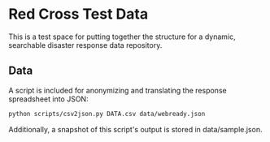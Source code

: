 # Red Cross Test Data

This is a test space for putting together the structure for a dynamic, searchable disaster response data repository. 

## Data

A script is included for anonymizing and translating the response
spreadsheet into JSON:

```sh
python scripts/csv2json.py DATA.csv data/webready.json
```

Additionally, a snapshot of this script's output is stored in
data/sample.json.